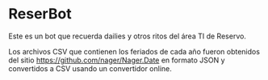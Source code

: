 # ReserBot
Este es un bot que recuerda dailies y otros ritos del área TI de Reservo.

Los archivos CSV que contienen los feriados de cada año fueron obtenidos del sitio https://github.com/nager/Nager.Date en formato JSON y convertidos a CSV usando un convertidor online.

